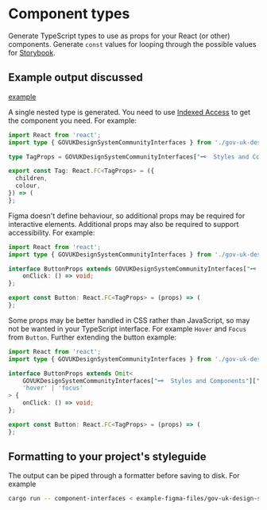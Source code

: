 # Component types

Generate TypeScript types to use as props for your React (or other) components.
Generate `const` values for looping through the possible values for
[Storybook](https://storybook.js.org/).

## Example output discussed

[example](./example-output.ts)

A single nested type is generated. You need to use
[Indexed Access](https://www.typescriptlang.org/docs/handbook/2/indexed-access-types.html)
to get the component you need. For example:

```typescript
import React from 'react';
import type { GOVUKDesignSystemCommunityInterfaces } from './gov-uk-design-system-interfaces.ts';

type TagProps = GOVUKDesignSystemCommunityInterfaces["🗝️  Styles and Components"]["Tag"];

export const Tag: React.FC<TagProps> = ({
  children,
  colour,
}) => (
};
```

Figma doesn't define behaviour, so additional props may be required for
interactive elements. Additional props may also be required to support
accessibility. For example:

```typescript
import React from 'react';
import type { GOVUKDesignSystemCommunityInterfaces } from './gov-uk-design-system-interfaces.ts';

interface ButtonProps extends GOVUKDesignSystemCommunityInterfaces["🗝️  Styles and Components"]["Button"] {
    onClick: () => void;
};

export const Button: React.FC<TagProps> = (props) => (
};
```

Some props may be better handled in CSS rather than JavaScript, so may not be
wanted in your TypeScript interface. For example `Hover` and `Focus` from
`Button`. Further extending the button example:

```typescript
import React from 'react';
import type { GOVUKDesignSystemCommunityInterfaces } from './gov-uk-design-system-interfaces.ts';

interface ButtonProps extends Omit<
    GOVUKDesignSystemCommunityInterfaces["🗝️  Styles and Components"]["Button"],
    'hover' | 'focus'
> {
    onClick: () => void;
};

export const Button: React.FC<TagProps> = (props) => (
};
```

## Formatting to your project's styleguide

The output can be piped through a formatter before saving to disk. For example

```bash
cargo run -- component-interfaces < example-figma-files/gov-uk-design-system.json | npx prettier --parser typescript > src/component_interfaces/gov-uk-design-system-interfaces.ts
```
